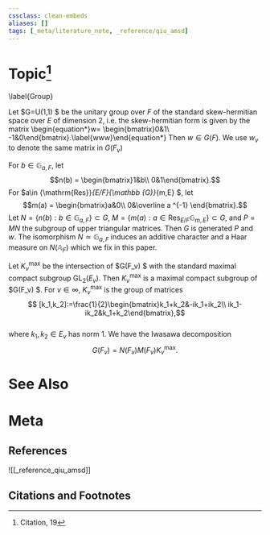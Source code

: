 ```yaml
---
cssclass: clean-embeds
aliases: []
tags: [_meta/literature_note, _reference/qiu_amsd]
---
```

# Topic[^1]
 \label{Group}


Let $G=U(1,1) $ be 
the   unitary group over $F$  of  the  standard skew-hermitian space over $E$ of dimension $2$, i.e. the skew-hermitian  form is given by the matrix \begin{equation*}w= \begin{bmatrix}0&1\\
-1&0\end{bmatrix}.\label{www}\end{equation*}  Then $w\in G(F)$.
We use $w_v$ to denote the same matrix in $G(F_v)$ 

For  $b\in {\mathbb {G}}_{a,F}$, let  $$n(b) = \begin{bmatrix}1&b\\
0&1\end{bmatrix}.$$ 
For $a\in {\mathrm{Res}}_{E/F}{\mathbb {G}}_{m,E} $, let $$m(a) = \begin{bmatrix}a&0\\
0&\overline a ^{-1} \end{bmatrix}.$$
Let $N=\{n(b):b \in  {\mathbb {G}}_{a,F}\}\subset G,$ $M=\{m(a):a \in {\mathrm{Res}}_{E/F}{\mathbb {G}}_{m,E}  \}\subset G,$
and $P=MN$ the subgroup of upper triangular   matrices. Then $G$ is generated  $P$ and $w$. The isomorphism  $N\simeq {\mathbb {G}}_{a,F}$ induces an additive character and a Haar measure on $N({\mathbb {A}}_F)$ which we fix in this paper. 

Let $K^{\max}_v$  be the intersection of $G(F_v)  $ with the standard 
maximal compact subgroup  ${\mathrm{GL}}_{2}(E_v)$. 
Then $K^{\max}_v$ is a maximal compact subgroup  of $G(F_v) $.
For $v\in \infty$,
$K^{\max}_v$
is the group of matrices
$$ [k_1,k_2]:=\frac{1}{2}\begin{bmatrix}k_1+k_2&-ik_1+ik_2\\
ik_1-ik_2&k_1+k_2\end{bmatrix},$$  
where $k_1,k_2\in E_v$ has norm 1.
We have the   Iwasawa decomposition $$G(F_v)=N(F_v)M(F_v) K^{\max}_v.$$



# See Also

# Meta
## References
![[_reference_qiu_amsd]]


## Citations and Footnotes
[^1]: Citation, 19